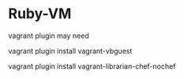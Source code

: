 # Ruby-VM

vagrant plugin may need

vagrant plugin install vagrant-vbguest

vagrant plugin install vagrant-librarian-chef-nochef
